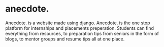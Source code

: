 # anecdote.

Anecdote. is a website made using django.
Anecdote. is the one stop platform for internships and placements preperation. Students can find everything from resources, to preparation tips from seniors in the form of blogs,
to mentor groups and resume tips all at one place.
